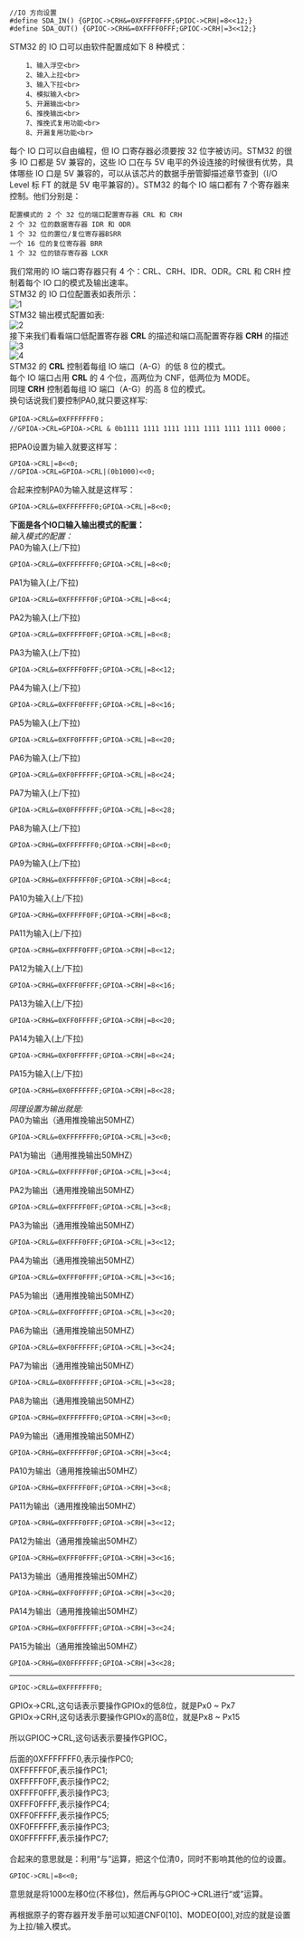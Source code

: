 ```
//IO 方向设置
#define SDA_IN() {GPIOC->CRH&=0XFFFF0FFF;GPIOC->CRH|=8<<12;}
#define SDA_OUT() {GPIOC->CRH&=0XFFFF0FFF;GPIOC->CRH|=3<<12;}
```
STM32 的 IO 口可以由软件配置成如下 8 种模式：<br>
```
    1、输入浮空<br>
    2、输入上拉<br>
    3、输入下拉<br>
    4、模拟输入<br>
    5、开漏输出<br>
    6、推挽输出<br>
    7、推挽式复用功能<br>
    8、开漏复用功能<br>
```
每个 IO 口可以自由编程，但 IO 口寄存器必须要按 32 位字被访问。STM32 的很多 IO 口都是 5V 兼容的，这些 IO 口在与 5V 电平的外设连接的时候很有优势，具体哪些 IO 口是 5V 兼容的，可以从该芯片的数据手册管脚描述章节查到（I/O Level 标 FT 的就是 5V 电平兼容的）。STM32 的每个 IO 端口都有 7 个寄存器来控制。他们分别是：<br>
```
配置模式的 2 个 32 位的端口配置寄存器 CRL 和 CRH
2 个 32 位的数据寄存器 IDR 和 ODR
1 个 32 位的置位/复位寄存器BSRR
一个 16 位的复位寄存器 BRR
1 个 32 位的锁存寄存器 LCKR
```
我们常用的 IO 端口寄存器只有 4 个：CRL、CRH、IDR、ODR。CRL 和 CRH 控制着每个 IO 口的模式及输出速率。<br>
STM32 的 IO 口位配置表如表所示：<br>
![1](/插图/1.png)<br>
STM32 输出模式配置如表:<br>
![2](/插图/2.png)<br>
接下来我们看看端口低配置寄存器 **CRL** 的描述和端口高配置寄存器 **CRH** 的描述<br>
![3](/插图/3.png)<br>
![4](/插图/4.png)<br>
STM32 的 **CRL** 控制着每组 IO 端口（A-G）的低 8 位的模式。<br>
每个 IO 端口占用 **CRL** 的 4 个位，高两位为 CNF，低两位为 MODE。<br>
同理 **CRH** 控制着每组 IO 端口（A-G）的高 8 位的模式。<br>
换句话说我们要控制PA0,就只要这样写:<br>
```
GPIOA->CRL&=0XFFFFFFF0；
//GPIOA->CRL=GPIOA->CRL & 0b1111 1111 1111 1111 1111 1111 1111 0000；
```
把PA0设置为输入就要这样写：<br>
```
GPIOA->CRL|=8<<0;
//GPIOA->CRL=GPIOA->CRL|(0b1000)<<0;
```
合起来控制PA0为输入就是这样写：<br>
```
GPIOA->CRL&=0XFFFFFFF0;GPIOA->CRL|=8<<0;
```

**下面是各个IO口输入输出模式的配置：**<br>
_输入模式的配置：_<br>
PA0为输入(上/下拉)<br>
```
GPIOA->CRL&=0XFFFFFFF0;GPIOA->CRL|=8<<0;
```
PA1为输入(上/下拉)<br>
```
GPIOA->CRL&=0XFFFFFF0F;GPIOA->CRL|=8<<4;
```
PA2为输入(上/下拉)<br>
```
GPIOA->CRL&=0XFFFFF0FF;GPIOA->CRL|=8<<8;
```
PA3为输入(上/下拉)<br>
```
GPIOA->CRL&=0XFFFF0FFF;GPIOA->CRL|=8<<12;
```
PA4为输入(上/下拉)<br>
```
GPIOA->CRL&=0XFFF0FFFF;GPIOA->CRL|=8<<16;
```
PA5为输入(上/下拉)<br>
```
GPIOA->CRL&=0XFF0FFFFF;GPIOA->CRL|=8<<20;
```
PA6为输入(上/下拉)<br>
```
GPIOA->CRL&=0XF0FFFFFF;GPIOA->CRL|=8<<24;
```
PA7为输入(上/下拉)<br>
```
GPIOA->CRL&=0X0FFFFFFF;GPIOA->CRL|=8<<28;
```
PA8为输入(上/下拉)<br>
```
GPIOA->CRH&=0XFFFFFFF0;GPIOA->CRH|=8<<0;
```
PA9为输入(上/下拉)<br>
```
GPIOA->CRH&=0XFFFFFF0F;GPIOA->CRH|=8<<4;
```
PA10为输入(上/下拉)<br>
```
GPIOA->CRH&=0XFFFFF0FF;GPIOA->CRH|=8<<8;
```
PA11为输入(上/下拉)<br>
```
GPIOA->CRH&=0XFFFF0FFF;GPIOA->CRH|=8<<12;
```
PA12为输入(上/下拉)<br>
```
GPIOA->CRH&=0XFFF0FFFF;GPIOA->CRH|=8<<16;
```
PA13为输入(上/下拉)<br>
```
GPIOA->CRH&=0XFF0FFFFF;GPIOA->CRH|=8<<20;
```
PA14为输入(上/下拉)<br>
```
GPIOA->CRH&=0XF0FFFFFF;GPIOA->CRH|=8<<24;
```
PA15为输入(上/下拉)<br>
```
GPIOA->CRH&=0X0FFFFFFF;GPIOA->CRH|=8<<28;
```

_同理设置为输出就是:_<br>
PA0为输出（通用推挽输出50MHZ）<br>
```
GPIOA->CRL&=0XFFFFFFF0;GPIOA->CRL|=3<<0;
```
PA1为输出（通用推挽输出50MHZ）<br>
```
GPIOA->CRL&=0XFFFFFF0F;GPIOA->CRL|=3<<4;
```
PA2为输出（通用推挽输出50MHZ）<br>
```
GPIOA->CRL&=0XFFFFF0FF;GPIOA->CRL|=3<<8;
```
PA3为输出（通用推挽输出50MHZ）<br>
```
GPIOA->CRL&=0XFFFF0FFF;GPIOA->CRL|=3<<12;
```
PA4为输出（通用推挽输出50MHZ）<br>
```
GPIOA->CRL&=0XFFF0FFFF;GPIOA->CRL|=3<<16;
```
PA5为输出（通用推挽输出50MHZ）<br>
```
GPIOA->CRL&=0XFF0FFFFF;GPIOA->CRL|=3<<20;
```
PA6为输出（通用推挽输出50MHZ）<br>
```
GPIOA->CRL&=0XF0FFFFFF;GPIOA->CRL|=3<<24;
```
PA7为输出（通用推挽输出50MHZ）<br>
```
GPIOA->CRL&=0X0FFFFFFF;GPIOA->CRL|=3<<28;
```
PA8为输出（通用推挽输出50MHZ）<br>
```
GPIOA->CRH&=0XFFFFFFF0;GPIOA->CRH|=3<<0;
```
PA9为输出（通用推挽输出50MHZ）<br>
```
GPIOA->CRH&=0XFFFFFF0F;GPIOA->CRH|=3<<4;
```
PA10为输出（通用推挽输出50MHZ）<br>
```
GPIOA->CRH&=0XFFFFF0FF;GPIOA->CRH|=3<<8;
```
PA11为输出（通用推挽输出50MHZ）<br>
```
GPIOA->CRH&=0XFFFF0FFF;GPIOA->CRH|=3<<12;
```
PA12为输出（通用推挽输出50MHZ）<br>
```
GPIOA->CRH&=0XFFF0FFFF;GPIOA->CRH|=3<<16;
```
PA13为输出（通用推挽输出50MHZ）<br>
```
GPIOA->CRH&=0XFF0FFFFF;GPIOA->CRH|=3<<20;
```
PA14为输出（通用推挽输出50MHZ）<br>
```
GPIOA->CRH&=0XF0FFFFFF;GPIOA->CRH|=3<<24;
```
PA15为输出（通用推挽输出50MHZ）<br>
```
GPIOA->CRH&=0X0FFFFFFF;GPIOA->CRH|=3<<28;
```
--------------------------------------------------------------------------------------------
```
GPIOC->CRL&=0XFFFFFFF0;
```
GPIOx->CRL,这句话表示要操作GPIOx的低8位，就是Px0 ~ Px7<br>
GPIOx->CRH,这句话表示要操作GPIOx的高8位，就是Px8 ~ Px15<br>
<br>
所以GPIOC->CRL,这句话表示要操作GPIOC，<br>
<br>
后面的0XFFFFFFF0,表示操作PC0;<br>
0XFFFFFF0F,表示操作PC1;<br>
0XFFFFF0FF,表示操作PC2;<br>
0XFFFF0FFF,表示操作PC3;<br>
0XFFF0FFFF,表示操作PC4;<br>
0XFF0FFFFF,表示操作PC5;<br>
0XF0FFFFFF,表示操作PC3;<br>
0X0FFFFFFF,表示操作PC7;<br>
<br>
合起来的意思就是：利用“与”运算，把这个位清0，同时不影响其他的位的设置。<br>
```
GPIOC->CRL|=8<<0;
```
意思就是将1000左移0位(不移位)，然后再与GPIOC->CRL进行“或”运算。<br>
<br>
再根据原子的寄存器开发手册可以知道CNF0[10]、MODEO[00],对应的就是设置为上拉/输入模式。<br>
<br>
